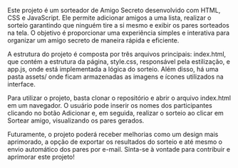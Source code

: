 Este projeto é um sorteador de Amigo Secreto desenvolvido com HTML, CSS e JavaScript. Ele permite adicionar amigos a uma lista, realizar o sorteio garantindo que ninguém tire a si mesmo e exibir os pares sorteados na tela. O objetivo é proporcionar uma experiência simples e interativa para organizar um amigo secreto de maneira rápida e eficiente.

A estrutura do projeto é composta por três arquivos principais: index.html, que contém a estrutura da página, style.css, responsável pela estilização, e app.js, onde está implementada a lógica do sorteio. Além disso, há uma pasta assets/ onde ficam armazenadas as imagens e ícones utilizados na interface.

Para utilizar o projeto, basta clonar o repositório e abrir o arquivo index.html em um navegador. O usuário pode inserir os nomes dos participantes clicando no botão Adicionar e, em seguida, realizar o sorteio ao clicar em Sortear amigo, visualizando os pares gerados.

Futuramente, o projeto poderá receber melhorias como um design mais aprimorado, a opção de exportar os resultados do sorteio e até mesmo o envio automático dos pares por e-mail. Sinta-se à vontade para contribuir e aprimorar este projeto!
